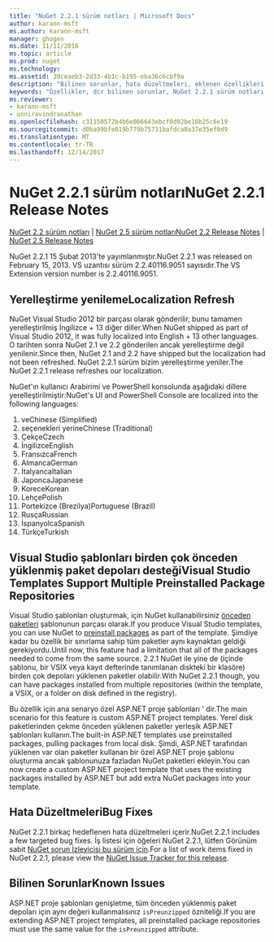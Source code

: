 ```yaml
---
title: "NuGet 2.2.1 sürüm notları | Microsoft Docs"
author: karann-msft
ms.author: karann-msft
manager: ghogen
ms.date: 11/11/2016
ms.topic: article
ms.prod: nuget
ms.technology: 
ms.assetid: 39ceaeb3-2d33-4b1c-b195-eba36c6cbf9a
description: "Bilinen sorunlar, hata düzeltmeleri, eklenen özellikleri ve dcr NuGet 2.2.1 dahil etmek için sürüm notları."
keywords: "Özellikler, dcr bilinen sorunlar, NuGet 2.2.1 sürüm notları, hata düzeltmeleri eklendi"
ms.reviewer:
- karann-msft
- unniravindranathan
ms.openlocfilehash: c31150572b4b6e066643ebcf0d92be16b25c6e19
ms.sourcegitcommit: d0ba99bfe019b779b75731bafdca8a37e35ef0d9
ms.translationtype: MT
ms.contentlocale: tr-TR
ms.lasthandoff: 12/14/2017
---
```

# <a name="nuget-221-release-notes"></a><span data-ttu-id="16902-104">NuGet 2.2.1 sürüm notları</span><span class="sxs-lookup"><span data-stu-id="16902-104">NuGet 2.2.1 Release Notes</span></span>

<span data-ttu-id="16902-105">[NuGet 2.2 sürüm notları](../release-notes/nuget-2.2.md) | [NuGet 2.5 sürüm notları](../release-notes/nuget-2.5.md)</span><span class="sxs-lookup"><span data-stu-id="16902-105">[NuGet 2.2 Release Notes](../release-notes/nuget-2.2.md) | [NuGet 2.5 Release Notes](../release-notes/nuget-2.5.md)</span></span>

<span data-ttu-id="16902-106">NuGet 2.2.1 15 Şubat 2013'te yayımlanmıştır.</span><span class="sxs-lookup"><span data-stu-id="16902-106">NuGet 2.2.1 was released on February 15, 2013.</span></span>  <span data-ttu-id="16902-107">VS uzantısı sürüm 2.2.40116.9051 sayısıdır.</span><span class="sxs-lookup"><span data-stu-id="16902-107">The VS Extension version number is 2.2.40116.9051.</span></span>

## <a name="localization-refresh"></a><span data-ttu-id="16902-108">Yerelleştirme yenileme</span><span class="sxs-lookup"><span data-stu-id="16902-108">Localization Refresh</span></span>
<span data-ttu-id="16902-109">NuGet Visual Studio 2012 bir parçası olarak gönderilir, bunu tamamen yerelleştirilmiş İngilizce + 13 diğer diller.</span><span class="sxs-lookup"><span data-stu-id="16902-109">When NuGet shipped as part of Visual Studio 2012, it was fully localized into English + 13 other languages.</span></span>  <span data-ttu-id="16902-110">O tarihten sonra NuGet 2.1 ve 2.2 gönderilen ancak yerelleştirme değil yenilenir.</span><span class="sxs-lookup"><span data-stu-id="16902-110">Since then, NuGet 2.1 and 2.2 have shipped but the localization had not been refreshed.</span></span>  <span data-ttu-id="16902-111">NuGet 2.2.1 sürüm bizim yerelleştirme yeniler.</span><span class="sxs-lookup"><span data-stu-id="16902-111">The NuGet 2.2.1 release refreshes our localization.</span></span>

<span data-ttu-id="16902-112">NuGet'ın kullanıcı Arabirimi ve PowerShell konsolunda aşağıdaki dillere yerelleştirilmiştir:</span><span class="sxs-lookup"><span data-stu-id="16902-112">NuGet's UI and PowerShell Console are localized into the following languages:</span></span>

1. <span data-ttu-id="16902-113">ve</span><span class="sxs-lookup"><span data-stu-id="16902-113">Chinese (Simplified)</span></span>
1. <span data-ttu-id="16902-114">seçenekleri yerine</span><span class="sxs-lookup"><span data-stu-id="16902-114">Chinese (Traditional)</span></span>
1. <span data-ttu-id="16902-115">Çekçe</span><span class="sxs-lookup"><span data-stu-id="16902-115">Czech</span></span>
1. <span data-ttu-id="16902-116">İngilizce</span><span class="sxs-lookup"><span data-stu-id="16902-116">English</span></span>
1. <span data-ttu-id="16902-117">Fransızca</span><span class="sxs-lookup"><span data-stu-id="16902-117">French</span></span>
1. <span data-ttu-id="16902-118">Almanca</span><span class="sxs-lookup"><span data-stu-id="16902-118">German</span></span>
1. <span data-ttu-id="16902-119">İtalyanca</span><span class="sxs-lookup"><span data-stu-id="16902-119">Italian</span></span>
1. <span data-ttu-id="16902-120">Japonca</span><span class="sxs-lookup"><span data-stu-id="16902-120">Japanese</span></span>
1. <span data-ttu-id="16902-121">Korece</span><span class="sxs-lookup"><span data-stu-id="16902-121">Korean</span></span>
1. <span data-ttu-id="16902-122">Lehçe</span><span class="sxs-lookup"><span data-stu-id="16902-122">Polish</span></span>
1. <span data-ttu-id="16902-123">Portekizce (Brezilya)</span><span class="sxs-lookup"><span data-stu-id="16902-123">Portuguese (Brazil)</span></span>
1. <span data-ttu-id="16902-124">Rusça</span><span class="sxs-lookup"><span data-stu-id="16902-124">Russian</span></span>
1. <span data-ttu-id="16902-125">İspanyolca</span><span class="sxs-lookup"><span data-stu-id="16902-125">Spanish</span></span>
1. <span data-ttu-id="16902-126">Türkçe</span><span class="sxs-lookup"><span data-stu-id="16902-126">Turkish</span></span>

## <a name="visual-studio-templates-support-multiple-preinstalled-package-repositories"></a><span data-ttu-id="16902-127">Visual Studio şablonları birden çok önceden yüklenmiş paket depoları desteği</span><span class="sxs-lookup"><span data-stu-id="16902-127">Visual Studio Templates Support Multiple Preinstalled Package Repositories</span></span>
<span data-ttu-id="16902-128">Visual Studio şablonları oluşturmak, için NuGet kullanabilirsiniz [önceden paketleri](../visual-studio-extensibility/visual-studio-templates.md) şablonunun parçası olarak.</span><span class="sxs-lookup"><span data-stu-id="16902-128">If you produce Visual Studio templates, you can use NuGet to [preinstall packages](../visual-studio-extensibility/visual-studio-templates.md) as part of the template.</span></span>  <span data-ttu-id="16902-129">Şimdiye kadar bu özellik bir sınırlama sahip tüm paketler aynı kaynaktan geldiği gerekiyordu.</span><span class="sxs-lookup"><span data-stu-id="16902-129">Until now, this feature had a limitation that all of the packages needed to come from the same source.</span></span>  <span data-ttu-id="16902-130">2.2.1 NuGet ile yine de (içinde şablonu, bir VSIX veya kayıt defterinde tanımlanan diskteki bir klasöre) birden çok depoları yüklenen paketler olabilir.</span><span class="sxs-lookup"><span data-stu-id="16902-130">With NuGet 2.2.1 though, you can have packages installed from multiple repositories (within the template, a VSIX, or a folder on disk defined in the registry).</span></span>

<span data-ttu-id="16902-131">Bu özellik için ana senaryo özel ASP.NET proje şablonları ' dir.</span><span class="sxs-lookup"><span data-stu-id="16902-131">The main scenario for this feature is custom ASP.NET project templates.</span></span>  <span data-ttu-id="16902-132">Yerel disk paketlerinden çekme önceden yüklenen paketler yerleşik ASP.NET şablonları kullanın.</span><span class="sxs-lookup"><span data-stu-id="16902-132">The built-in ASP.NET templates use preinstalled packages, pulling packages from local disk.</span></span>  <span data-ttu-id="16902-133">Şimdi, ASP.NET tarafından yüklenen var olan paketler kullanan bir özel ASP.NET proje şablonu oluşturma ancak şablonunuza fazladan NuGet paketleri ekleyin.</span><span class="sxs-lookup"><span data-stu-id="16902-133">You can now create a custom ASP.NET project template that uses the existing packages installed by ASP.NET but add extra NuGet packages into your template.</span></span>

## <a name="bug-fixes"></a><span data-ttu-id="16902-134">Hata Düzeltmeleri</span><span class="sxs-lookup"><span data-stu-id="16902-134">Bug Fixes</span></span>
<span data-ttu-id="16902-135">NuGet 2.2.1 birkaç hedeflenen hata düzeltmeleri içerir.</span><span class="sxs-lookup"><span data-stu-id="16902-135">NuGet 2.2.1 includes a few targeted bug fixes.</span></span> <span data-ttu-id="16902-136">İş listesi için öğeleri NuGet 2.2.1, lütfen Görünüm sabit [NuGet sorun İzleyicisi bu sürüm için](http://nuget.codeplex.com/workitem/list/advanced?keyword=&status=Closed&type=All&priority=All&release=NuGet%202.2.1&assignedTo=All&component=All&sortField=LastUpdatedDate&sortDirection=Descending&page=0).</span><span class="sxs-lookup"><span data-stu-id="16902-136">For a list of work items fixed in NuGet 2.2.1, please view the [NuGet Issue Tracker for this release](http://nuget.codeplex.com/workitem/list/advanced?keyword=&status=Closed&type=All&priority=All&release=NuGet%202.2.1&assignedTo=All&component=All&sortField=LastUpdatedDate&sortDirection=Descending&page=0).</span></span>


## <a name="known-issues"></a><span data-ttu-id="16902-137">Bilinen Sorunlar</span><span class="sxs-lookup"><span data-stu-id="16902-137">Known Issues</span></span>

<span data-ttu-id="16902-138">ASP.NET proje şablonları genişletme, tüm önceden yüklenmiş paket depoları için aynı değeri kullanmalısınız `isPreunzipped` özniteliği.</span><span class="sxs-lookup"><span data-stu-id="16902-138">If you are extending ASP.NET project templates, all preinstalled package repositories must use the same value for the `isPreunzipped` attribute.</span></span>
